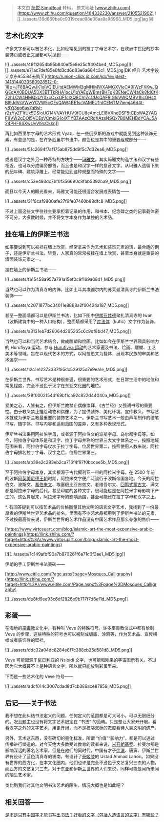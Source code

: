 > 本文由 [简悦 SimpRead](http://ksria.com/simpread/) 转码， 原文地址 [www.zhihu.com](https://www.zhihu.com/question/484332230/answer/2105521902) ![[../assets/36d669be0c9319cead98e06aa9a98968_MD5.jpg]]ag 獭​

艺术化的文字
------

许多文字都可以被艺术化，比如经常见到的拉丁字母艺术字，在欧洲中世纪的抄本装饰页或者正文里都可以见到——

![[../assets/48f12654b95b840ef5e8e25cff404be4_MD5.png]][![[../assets/e71ac7def85e0fd3cd6d83e6a684c3c1_MD5.jpg|DK 经典 艺术字设计京东¥55.84去购买​](https://union-click.jd.com/jdc?e=jdext-1418144030580928512-0-1&p=JF8BAQwJK1olVQIEUltdAEMWM2gMHlMWXAMGXVleOA9IWzFXKwJQGEdAX0BDUA5DX3BTTkRHA1ocU1pYAEgWBmsBHFgKBENeCW4aCk8fdCtKZzhLCW4HMQkUY0xcCxxOF1clXQ8CVlZcCUsQAF8IGloVWQMBV1hcOHsXBl9JdVsVWwYCVW5cOEsQAW4BE1scVAMEU1htCEMTM7mmj46d4t-y8Yj3pp6as7qBsI-r2zYyZF1tUx5DSioUG14VVAYHUV9fCU8eAmcLEl8VXhoDSF5tCEoWA2YAGF8VW2gDOl5VCEsVCmkIG1olXTYBZAAzCRgXAzsNSQx7B0MEHBdYCAJ5A24PHF8SXwUyVl9cCkkn]]

再比如西里尔字母的艺术形式 Vyaz，在一些俄罗斯的游戏中就能见到这种装饰元素，有意思的是，在许多西里尔书法中，颜色也是其中的重要组成部分——

![[../assets/51c2694f7af175ab875dd9f5c7d32ea6_MD5.png]]

或者是汉字之外另一种奇特的方块字——[玛雅文](https://www.zhihu.com/search?q=%E7%8E%9B%E9%9B%85%E6%96%87&search_source=Entity&hybrid_search_source=Entity&hybrid_search_extra=%7B%22sourceType%22%3A%22answer%22%2C%22sourceId%22%3A2105521902%7D)。其实玛雅文的造字法和汉字有些相近，也可以分成偏旁部首，而且也是和汉字一样的意音文字。从玛雅人遗留下来的纪年碑、建筑浮雕上，经常能见到这种规整而特殊的文字——

![[../assets/c53e493dc7bf0f356690c8fbb5392ba9_MD5.png]]

而且以今天人的眼光看来，玛雅文可能还很适合发展成表情包——

![[../assets/31f8caf9800afe27f6fe07460b88dfc8_MD5.png]]

不过上面这些文字往往主要承担着记录的作用，和书本、纪念碑之类的记事载体密不可分，大多数时候，并不将文字本身作为单独的艺术品。

挂在墙上的伊斯兰书法
----------

如果要说到可以被挂在墙上欣赏，经常拿来作为艺术和装饰元素的话，最合适的例子，还是伊斯兰书法。毕竟，人家真的常常被挂在墙上欣赏，甚至本身就是重要的墙面装饰元素之一。

挂在墙上的伊斯兰书法——

![[../assets/fa15458a957a791a15ef0c9f169a68d1_MD5.png]]

当然也可以作为清真寺的内饰，比如土耳其埃迪尔内的苏莱曼清真寺的伊斯兰书法装饰——

![[../assets/c2071877bc34011e8888a2f60424a187_MD5.png]]

甚至一整面墙都可以是伊斯兰书法，比如下图中[伊朗亚兹德](https://www.zhihu.com/search?q=%E4%BC%8A%E6%9C%97%E4%BA%9A%E5%85%B9%E5%BE%B7&search_source=Entity&hybrid_search_source=Entity&hybrid_search_extra=%7B%22sourceType%22%3A%22answer%22%2C%22sourceId%22%3A2105521902%7D)聚礼清真寺的 Iwan（波斯建筑中的一种入口结构），整面墙都采用了[库法体](https://www.zhihu.com/search?q=%E5%BA%93%E6%B3%95%E4%BD%93&search_source=Entity&hybrid_search_source=Entity&hybrid_search_extra=%7B%22sourceType%22%3A%22answer%22%2C%22sourceId%22%3A2105521902%7D)（kufic）文字作为装饰。

![[../assets/a3131eb7d26064d265265c6c9df8bd47_MD5.png]]

当然也可以和当代艺术结合，做成雕塑和绘画。比如如今在伊斯兰世界颇具影响力的 Hurufiyya 运动。参与 [Hurufiyya 运动](https://www.zhihu.com/search?q=Hurufiyya%E8%BF%90%E5%8A%A8&search_source=Entity&hybrid_search_source=Entity&hybrid_search_extra=%7B%22sourceType%22%3A%22answer%22%2C%22sourceId%22%3A2105521902%7D)的艺术家遍及书法、绘画、雕塑、工艺美术等领域。旨在以现代艺术的方式，以阿拉伯文为载体，展现本民族的审美和艺术追求——

![[../assets/12c1e12373337f95dc529125d7e9ea1e_MD5.png]]

在伊斯兰世界，书写艺术是种很普遍，很重要的艺术形式，在日常生活中的地位和常见程度，完全不逊色于汉字在东亚文化圈的地位。

![[../assets/28f0002154df69bf1ca92c822d44040a_MD5.png]]

爱美之心，人皆有之，但伊斯兰教禁止偶像崇拜，《古兰经》又强调书写的重要性。由于教义禁止描绘动物和偶像，为了提供装饰、美化环境、宣传教义，书写艺术就成为伊斯兰教最重要的装饰艺术之一。伊斯兰书写艺术一般由芦苇制作的硬笔书写，随字体、书写内容和适用范围的差异，又有多种表现形式。

伊斯兰书法采用阿拉伯字母，或者源于阿拉伯文的波斯字母、乌尔都字母等。如今，阿拉伯字母体系是和汉字、拉丁字母并称的世界三大文字体系之一，按照地域范围来看，阿拉伯字母仅次于拉丁字母，位居世界第二，按照使用人数来说，阿拉伯字母排名拉丁字母、汉字之后，位居世界第三。

![[../assets/ab39e2c283eb2ca716f4f97f0bccee5b_MD5.png]]

至于阿拉伯字母本身，其实根源于古代叙利亚一带的阿拉米字母。在 2500 年前的波斯[阿契美尼德王朝](https://www.zhihu.com/search?q=%E9%98%BF%E5%A5%91%E7%BE%8E%E5%B0%BC%E5%BE%B7%E7%8E%8B%E6%9C%9D&search_source=Entity&hybrid_search_source=Entity&hybrid_search_extra=%7B%22sourceType%22%3A%22answer%22%2C%22sourceId%22%3A2105521902%7D)时期，阿拉米文字便广泛流行于波斯帝国各地。今天的阿拉伯文、波斯文、[希伯来文](https://www.zhihu.com/search?q=%E5%B8%8C%E4%BC%AF%E6%9D%A5%E6%96%87&search_source=Entity&hybrid_search_source=Entity&hybrid_search_extra=%7B%22sourceType%22%3A%22answer%22%2C%22sourceId%22%3A2105521902%7D)、埃塞俄比亚吉兹文、老维吾尔文、[回鹘式蒙古文](https://www.zhihu.com/search?q=%E5%9B%9E%E9%B9%98%E5%BC%8F%E8%92%99%E5%8F%A4%E6%96%87&search_source=Entity&hybrid_search_source=Entity&hybrid_search_extra=%7B%22sourceType%22%3A%22answer%22%2C%22sourceId%22%3A2105521902%7D)、满文都是阿拉米字母的后代，甚至印度的各种文字，很可能也是在阿拉米字母影响下产生的。这么算起来，阿拉米字母的影响范围，甚至可能还在拉丁字母和汉字之上。

*. 有回答提到可以按艺术品的价格衡量其他文明的语言文字艺术，我找到了一份最昂贵的伊斯兰世界艺术品的排名，里面有不少艺术品都用到了伊斯兰书法的元素，不过按最高价来说，伊斯兰世界的艺术作品没有中国艺术作品那么夸张的售价——

[https://www.virtosuart.com/blog/islamic-art-the-most-expensive-arabic-paintings](https://link.zhihu.com/?target=https%3A//www.virtosuart.com/blog/islamic-art-the-most-expensive-arabic-paintings)

[![[../assets/1c149afbf90a7b870261f6a71c0f3ae1_MD5.jpg]]

伊朗的手工伊斯兰书法瓷砖——

[http://www.eitile.com/Page.aspx?page=Mosques_Calligraphy](https://link.zhihu.com/?target=http%3A//www.eitile.com/Page.aspx%3Fpage%3DMosques_Calligraphy)

![[../assets/de8fd9ee93c6df2826e9b717f7d6ef1d_MD5.png]]

彩蛋——
----

在海地的[巫毒教](https://www.zhihu.com/search?q=%E5%B7%AB%E6%AF%92%E6%95%99&search_source=Entity&hybrid_search_source=Entity&hybrid_search_extra=%7B%22sourceType%22%3A%22answer%22%2C%22sourceId%22%3A2105521902%7D)文化中，有种叫 Veve 的特殊符号。许多巫毒教仪式中都有绘制 Veve 的步骤，这些特殊的符号也可以被制成版画、涂鸦等，作为艺术品、宣传横幅或者装饰性的壁挂。

![[../assets/ddc32a04dc8284e6f7c388cb25d581d8_MD5.png]]

Veve 可能起源于[尼日利亚](https://www.zhihu.com/search?q=%E5%B0%BC%E6%97%A5%E5%88%A9%E4%BA%9A&search_source=Entity&hybrid_search_source=Entity&hybrid_search_extra=%7B%22sourceType%22%3A%22answer%22%2C%22sourceId%22%3A2105521902%7D)的 Nsibidi 文字，也可能和刚果的宇宙图示有关。不过因为它大概算不上是种语言文字，所以就只能放到彩蛋里来。

下面是一些艺术化的 Veve 符号——

![[../assets/adcf014c3007cdad8d7cb386ace87959_MD5.png]]

后记——关于书法
--------

我不想在此纠结书法定义的问题，任何定义的范围都是可大可小，可以无限细分的。况且题主也没有将文字艺术限定在 “书法” 的范畴。只是想让大家开开眼，看看汉字之外的文字艺术，用更开阔，而不是狭隘双标的态度看待人类文明的遗产。

另外，艺术这东西，没有确切的量化标准，所谓 “价值”“影响力”，都是可以通过传播进行塑造的。对今天绝大多数受过教育的读者来说，[米开朗基罗](https://www.zhihu.com/search?q=%E7%B1%B3%E5%BC%80%E6%9C%97%E5%9F%BA%E7%BD%97&search_source=Entity&hybrid_search_source=Entity&hybrid_search_extra=%7B%22sourceType%22%3A%22answer%22%2C%22sourceId%22%3A2105521902%7D)、拉斐尔都是影响深远的著名艺术家，但是在他们的同时代，中国有才子[徐渭](https://www.zhihu.com/search?q=%E5%BE%90%E6%B8%AD&search_source=Entity&hybrid_search_source=Entity&hybrid_search_extra=%7B%22sourceType%22%3A%22answer%22%2C%22sourceId%22%3A2105521902%7D)、唐寅、伊斯兰世界有设计了蓝色清真寺的锡南，有设计了[泰姬陵](https://www.zhihu.com/search?q=%E6%B3%B0%E5%A7%AC%E9%99%B5&search_source=Entity&hybrid_search_source=Entity&hybrid_search_extra=%7B%22sourceType%22%3A%22answer%22%2C%22sourceId%22%3A2105521902%7D)的 Ustad Ahmad Lahori。如果没有世界的西方化，在本文化圈内，他们也许是完全不逊色于文艺复兴三杰的人物，而西方的文艺复兴三杰，对于东亚和伊斯兰世界的人们来说，同样可能是闻所未闻的陌生艺术家。

类比到我们对其他文明书法艺术的陌生，情况大概也是如此吧？

相关回答——
------

[是不是只有中国字才能书写出书法？](https://www.zhihu.com/question/453735972/answer/1910490326)[好看的文字（包括人造语言的文字）有哪些？](https://www.zhihu.com/question/399746379/answer/1455380500)